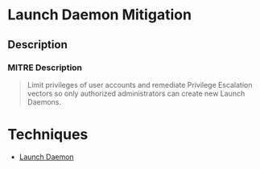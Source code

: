 
# Launch Daemon Mitigation

## Description

### MITRE Description

> Limit privileges of user accounts and remediate Privilege Escalation vectors so only authorized administrators can create new Launch Daemons.


# Techniques


* [Launch Daemon](../techniques/Launch-Daemon.md)

